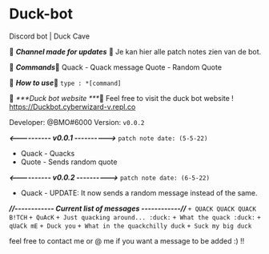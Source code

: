 # Duck-bot
Discord bot | Duck Cave

:duck: _***Channel made for updates***_ :duck: 
 Je kan hier alle patch notes zien van de bot.

:duck: _***Commands***_:duck: 
Quack - Quack message
Quote - Random Quote

:duck: _***How to use***_:duck: 
`type : *[command]`

:duck: _***Duck bot website ***_:duck: 
Feel free to visit the duck bot website !
https://Duckbot.cyberwizard-v.repl.co

Developer: @BMO#6000 
Version: `v0.0.2`  

***<---------- v0.0.1 ---------->***
`patch note date: (5-5-22)`
+ Quack - Quacks 
+ Quote -  Sends random quote

***<---------- v0.0.2 ---------->***
`patch note date: (6-5-22)`

+ Quack - UPDATE: It now sends a random message instead of the same.

***//------------ Current list of messages ------------//***
`+ QUACK QUACK QUACK B!TCH`
`+ QuAcK`
`+ Just quacking around... :duck:`
`+ What the quack :duck:`
`+ qUaCk mE`
`+ Duck you`
`+ What in the quackchilly duck`
`+ Suck my big duck`


feel free to contact me or @ me if you want a message to be added :) !!
